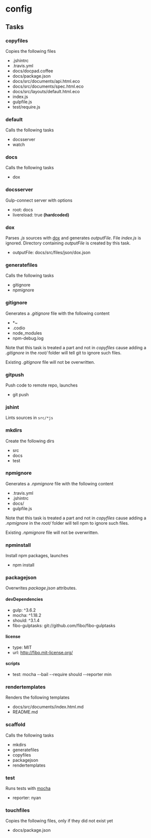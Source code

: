 
# config

## Tasks

### copyfiles

Copies the following files

  * .jshintrc
  * .travis.yml
  * docs/docpad.coffee
  * docs/package.json
  * docs/src/documents/api.html.eco
  * docs/src/documents/spec.html.eco
  * docs/src/layouts/default.html.eco
  * index.js
  * gulpfile.js
  * test/require.js

### default

Calls the following tasks

  * docsserver
  * watch

### docs

Calls the following tasks

  * dox

### docsserver

Gulp-connect server with options

  * root: docs
  * livereload: true **(hardcoded)**

### dox

Parses *.js* sources with [dox](https://github.com/visionmedia/dox) and
generates *outputFile*. File *index.js* is ignored. Directory containing
*outputFile* is created by this task.

  * outputFile: docs/src/files/json/dox.json

### generatefiles

Calls the following tasks

  * gitignore
  * npmignore

### gitignore

Generates a *.gitignore* file with the following content

  * *~
  * .codio
  * node_modules
  * npm-debug.log

Note that this task is treated a part and not in *copyfiles* cause adding a 
*.gitignore* in the *root/* folder will tell git to ignore such files.

Existing *.gitignore* file will not be overwritten.

### gitpush

Push code to remote repo, launches

  * git push

### jshint

Lints sources in `src/*js`

### mkdirs

Create the following dirs

  * src
  * docs
  * test

### npmignore

Generates a *.npmignore* file with the following content

  * .travis.yml
  * .jshintrc
  * docs/
  * gulpfile.js

Note that this task is treated a part and not in *copyfiles* cause adding a
*.npmignore* in the *root/* folder will tell npm to ignore such files.

Existing *.npmignore* file will not be overwritten.

### npminstall

Install npm packages, launches

  * npm install

### packagejson

Overwrites *package.json* attributes.

#### devDependencies

  * gulp: ^3.6.2
  * mocha: ^1.18.2
  * should: ^3.1.4
  * fibo-gulptasks: git://github.com/fibo/fibo-gulptasks

#### license

  * type: MIT
  * url: http://fibo.mit-license.org/

#### scripts

  * test: mocha --bail --require should --reporter min

### rendertemplates

Renders the following templates

  * docs/src/documents/index.html.md
  * README.md

### scaffold

Calls the following tasks

  * mkdirs
  * generatefiles
  * copyfiles
  * packagejson
  * rendertemplates

### test

Runs tests with [mocha](http://visionmedia.github.io/mocha/)

  * reporter: nyan

### touchfiles

Copies the following files, only if they did not exist yet

  * docs/package.json

